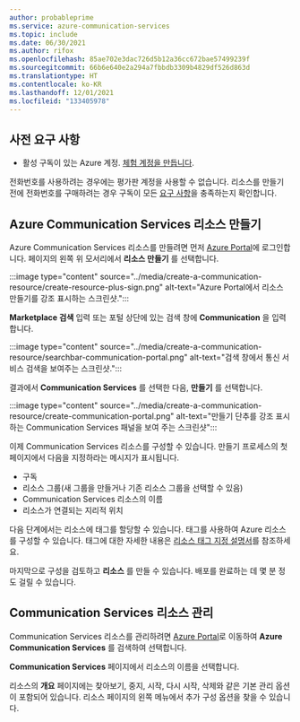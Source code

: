 ```yaml
---
author: probableprime
ms.service: azure-communication-services
ms.topic: include
ms.date: 06/30/2021
ms.author: rifox
ms.openlocfilehash: 85ae702e3dac726d5b12a36cc672bae57499239f
ms.sourcegitcommit: 66b6e640e2a294a7fbbdb3309b4829df526d863d
ms.translationtype: HT
ms.contentlocale: ko-KR
ms.lasthandoff: 12/01/2021
ms.locfileid: "133405978"
---
```

## <a name="prerequisites"></a>사전 요구 사항

- 활성 구독이 있는 Azure 계정. [체험 계정을 만듭니다](https://azure.microsoft.com/free/dotnet/).

전화번호를 사용하려는 경우에는 평가판 계정을 사용할 수 없습니다. 리소스를 만들기 전에 전화번호를 구매하려는 경우 구독이 모든 [요구 사항](../../concepts/telephony/plan-solution.md)을 충족하는지 확인합니다. 

## <a name="create-azure-communication-services-resource"></a>Azure Communication Services 리소스 만들기

Azure Communication Services 리소스를 만들려면 먼저 [Azure Portal](https://portal.azure.com)에 로그인합니다. 페이지의 왼쪽 위 모서리에서 **리소스 만들기** 를 선택합니다. 

:::image type="content" source="../media/create-a-communication-resource/create-resource-plus-sign.png" alt-text="Azure Portal에서 리소스 만들기를 강조 표시하는 스크린샷.":::

**Marketplace 검색** 입력 또는 포털 상단에 있는 검색 창에 **Communication** 을 입력합니다.

:::image type="content" source="../media/create-a-communication-resource/searchbar-communication-portal.png" alt-text="검색 창에서 통신 서비스 검색을 보여주는 스크린샷.":::

결과에서 **Communication Services** 를 선택한 다음, **만들기** 를 선택합니다.

:::image type="content" source="../media/create-a-communication-resource/create-communication-portal.png" alt-text="만들기 단추를 강조 표시하는 Communication Services 패널을 보여 주는 스크린샷":::

이제 Communication Services 리소스를 구성할 수 있습니다. 만들기 프로세스의 첫 페이지에서 다음을 지정하라는 메시지가 표시됩니다.

* 구독
* 리소스 그룹(새 그룹을 만들거나 기존 리소스 그룹을 선택할 수 있음)
* Communication Services 리소스의 이름
* 리소스가 연결되는 지리적 위치

다음 단계에서는 리소스에 태그를 할당할 수 있습니다. 태그를 사용하여 Azure 리소스를 구성할 수 있습니다. 태그에 대한 자세한 내용은 [리소스 태그 지정 설명서](../../../azure-resource-manager/management/tag-resources.md)를 참조하세요.

마지막으로 구성을 검토하고 **리소스** 를 만들 수 있습니다. 배포를 완료하는 데 몇 분 정도 걸릴 수 있습니다.

## <a name="manage-your-communication-services-resource"></a>Communication Services 리소스 관리

Communication Services 리소스를 관리하려면 [Azure Portal](https://portal.azure.com)로 이동하여 **Azure Communication Services** 를 검색하여 선택합니다.

**Communication Services** 페이지에서 리소스의 이름을 선택합니다.

리소스의 **개요** 페이지에는 찾아보기, 중지, 시작, 다시 시작, 삭제와 같은 기본 관리 옵션이 포함되어 있습니다. 리소스 페이지의 왼쪽 메뉴에서 추가 구성 옵션을 찾을 수 있습니다.
